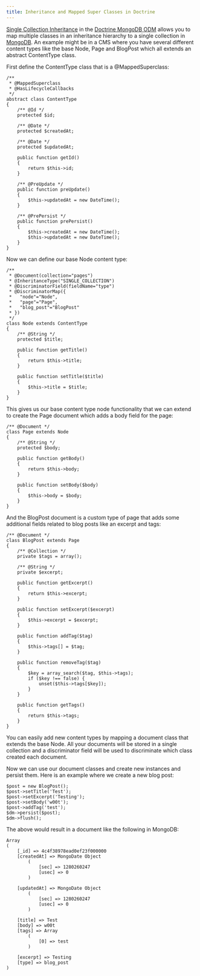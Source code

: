 ```yaml
---
title: Inheritance and Mapped Super Classes in Doctrine
---
```

<p><a href="http://www.doctrine-project.org/projects/mongodb_odm/1.0/docs/reference/inheritance-mapping/en#single-collection-inheritance" target="_blank">Single Collection Inheritance</a> in the <a href="http://www.doctrine-project.org/projects/mongodb_odm" target="_blank">Doctrine MongoDB ODM</a> allows you to map multiple classes in an inheritance hierarchy to a single collection in <a href="http://www.mongodb.org" target="_blank">MongoDB</a>. An example might be in a CMS where you have several different content types like the base Node, Page and BlogPost which all extends an abstract ContentType class.</p>

<p>First define the ContentType class that is a @MappedSuperclass:</p>

<pre><code>/**
 * @MappedSuperclass
 * @HasLifecycleCallbacks
 */
abstract class ContentType
{
    /** @Id */
    protected $id;

    /** @Date */
    protected $createdAt;

    /** @Date */
    protected $updatedAt;

    public function getId()
    {
        return $this-&gt;id;
    }

    /** @PreUpdate */
    public function preUpdate()
    {
        $this-&gt;updatedAt = new DateTime();
    }

    /** @PrePersist */
    public function prePersist()
    {
        $this-&gt;createdAt = new DateTime();
        $this-&gt;updatedAt = new DateTime();
    }
}
</code></pre>

<p>Now we can define our base Node content type:</p>

<pre><code>/**
 * @Document(collection="pages")
 * @InheritanceType("SINGLE_COLLECTION")
 * @DiscriminatorField(fieldName="type")
 * @DiscriminatorMap({
 *   "node"="Node",
 *   "page"="Page",
 *   "blog_post"="BlogPost"
 * })
 */
class Node extends ContentType
{
    /** @String */
    protected $title;

    public function getTitle()
    {
        return $this-&gt;title;
    }

    public function setTitle($title)
    {
        $this-&gt;title = $title;
    }
}
</code></pre>

<p>This gives us our base content type node functionality that we can extend to create the Page document which adds a body field for the page:</p>

<pre><code>/** @Document */
class Page extends Node
{
    /** @String */
    protected $body;

    public function getBody()
    {
        return $this-&gt;body;
    }

    public function setBody($body)
    {
        $this-&gt;body = $body;
    }
}
</code></pre>

<p>And the BlogPost document is a custom type of page that adds some additional fields related to blog posts like an excerpt and tags:</p>

<pre><code>/** @Document */
class BlogPost extends Page
{
    /** @Collection */
    private $tags = array();

    /** @String */
    private $excerpt;

    public function getExcerpt()
    {
        return $this-&gt;excerpt;
    }

    public function setExcerpt($excerpt)
    {
        $this-&gt;excerpt = $excerpt;
    }

    public function addTag($tag)
    {
        $this-&gt;tags[] = $tag;
    }

    public function removeTag($tag)
    {
        $key = array_search($tag, $this-&gt;tags);
        if ($key !== false) {
            unset($this-&gt;tags[$key]);
        }
    }

    public function getTags()
    {
        return $this-&gt;tags;
    }
}
</code></pre>

<p>You can easily add new content types by mapping a document class that extends the base Node. All your documents will be stored in a single collection and a discriminator field will be used to discriminate which class created each document.</p>

<p>Now we can use our document classes and create new instances and persist them. Here is an example where we create a new blog post:</p>

<pre><code>$post = new BlogPost();
$post-&gt;setTitle('Test');
$post-&gt;setExcerpt('Testing');
$post-&gt;setBody('w00t');
$post-&gt;addTag('test');
$dm-&gt;persist($post);
$dm-&gt;flush();
</code></pre>

<p>The above would result in a document like the following in MongoDB:</p>

<pre><code>Array
(
    [_id] =&gt; 4c4f38978ead0ef23f000000
    [createdAt] =&gt; MongoDate Object
        (
            [sec] =&gt; 1280260247
            [usec] =&gt; 0
        )

    [updatedAt] =&gt; MongoDate Object
        (
            [sec] =&gt; 1280260247
            [usec] =&gt; 0
        )

    [title] =&gt; Test
    [body] =&gt; w00t
    [tags] =&gt; Array
        (
            [0] =&gt; test
        )

    [excerpt] =&gt; Testing
    [type] =&gt; blog_post
)
</code></pre>